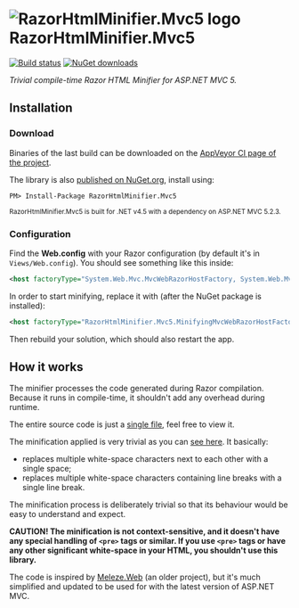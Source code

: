![RazorHtmlMinifier.Mvc5 logo](https://raw.githubusercontent.com/tompazourek/RazorHtmlMinifier.Mvc5/master/assets/logo_32.png) RazorHtmlMinifier.Mvc5
======================

[![Build status](https://img.shields.io/appveyor/ci/tompazourek/razorhtmlminifier-mvc5.svg)](https://ci.appveyor.com/project/tompazourek/razorhtmlminifier-mvc5)
[![NuGet downloads](https://img.shields.io/nuget/dt/RazorhtMlminIfier.mvc5.svg)](https://www.nuget.org/packages/RazorhtMlminIfier.mvc5/)

*Trivial compile-time Razor HTML Minifier for ASP.NET MVC 5.*

Installation
------------

### Download

Binaries of the last build can be downloaded on the [AppVeyor CI page of the project](https://ci.appveyor.com/project/tompazourek/razorhtmlminifier-mvc5/build/artifacts).

The library is also [published on NuGet.org](https://www.nuget.org/packages/RazorHtmlMinifier.Mvc5/), install using:

```
PM> Install-Package RazorHtmlMinifier.Mvc5
```

<sup>RazorHtmlMinifier.Mvc5 is built for .NET v4.5 with a dependency on ASP.NET MVC 5.2.3.</sup>

### Configuration

Find the **Web.config** with your Razor configuration (by default it's in `Views/Web.config`). You should see something like this inside:

```xml
<host factoryType="System.Web.Mvc.MvcWebRazorHostFactory, System.Web.Mvc, Version=5.2.3.0, Culture=neutral, PublicKeyToken=31BF3856AD364E35" />
```

In order to start minifying, replace it with (after the NuGet package is installed):

```xml
<host factoryType="RazorHtmlMinifier.Mvc5.MinifyingMvcWebRazorHostFactory, RazorHtmlMinifier.Mvc5, Version=1.0.0.0, Culture=neutral, PublicKeyToken=null" />
```

Then rebuild your solution, which should also restart the app.


How it works
------------

The minifier processes the code generated during Razor compilation. Because it runs in compile-time, it shouldn't add any overhead during runtime.

The entire source code is just a [single file](https://github.com/tompazourek/RazorHtmlMinifier.Mvc5/blob/master/src/RazorHtmlMinifier.Mvc5/MinifyingMvcWebRazorHostFactory.cs), feel free to view it.

The minification applied is very trivial as you can [see here](https://github.com/tompazourek/RazorHtmlMinifier.Mvc5/blob/master/src/RazorHtmlMinifier.Mvc5/MinifyingMvcWebRazorHostFactory.cs#L47-L55). It basically:

- replaces multiple white-space characters next to each other with a single space;
- replaces multiple white-space characters containing line breaks with a single line break.

The minification process is deliberately trivial so that its behaviour would be easy to understand and expect.

**CAUTION! The minification is not context-sensitive, and it doesn't have any special handling of `<pre>` tags or similar. If you use `<pre>` tags or have any other significant white-space in your HTML, you shouldn't use this library.**

The code is inspired by [Meleze.Web](https://github.com/meleze/Meleze.Web) (an older project), but it's much simplified and updated to be used for with the latest version of ASP.NET MVC.
